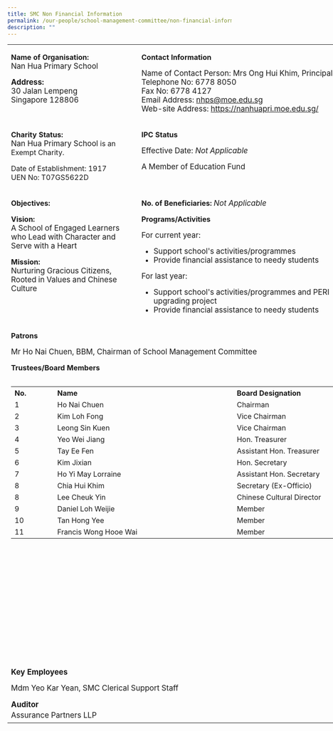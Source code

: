 ```yaml
---
title: SMC Non Financial Information
permalink: /our-people/school-management-committee/non-financial-information/
description: ""
---
```

<table class="iveo_table ives_tab_dark" width="667" style="width: 747.766px;">
 
<tbody class="">
<tr class="" valign="top">
  
<td width="288" class="" style="width: 290px;">
  <p class="" style="text-align: left;"><b class=""><span lang="EN-GB" class="">Name of Organisation:<br></span></b><span style="font-size: 1.0625rem;">Nan Hua Primary School</span></p>
  <p class="" style="text-align: left;"><b class="" style="font-size: 1.0625rem;"><span lang="EN-GB" class="">Address:<br></span></b><span style="font-size: 1.0625rem;">30 Jalan Lempeng<br></span><span style="font-size: 1.0625rem;">Singapore 128806</span></p>
  
</td>
  
<td width="379" class="" style="width: 457px;">
  <p class="" style="text-align: left;"><b class=""><span lang="EN-GB" class="">Contact Information</span></b></p>
  <p class="" style="text-align: left;"><span style="font-size: 1.0625rem;"><span style="font-weight: normal;">Name of Contact Person:&nbsp;</span>Mrs Ong Hui Khim, Principal<br></span><span style="font-size: 1.0625rem;">Telephone No: 6778 8050<br></span><span style="font-size: 1.0625rem;">Fax No: 6778 4127<br></span><span style="font-size: 1.0625rem;">Email Address: <a href="mailto:nhps@moe.edu.sg" target="">nhps@moe.edu.sg</a><br></span><span style="font-size: 1.0625rem;">Web-site Address: <a href="https://nanhuapri.moe.edu.sg/" target="_blank">https://nanhuapri.moe.edu.sg/</a></span></p>
  
</td>
 
</tr>
<tr class="" valign="top">
  
<td width="288" class="" style="width: 290px;">
  <p class="" style="text-align: left;"><b class=""><span lang="EN-GB" class="">Charity Status:<br></span></b><span style="font-size: 1.0625rem;">Nan Hua Primary School&nbsp;</span><span style="text-align: center;">is an Exempt Charity.</span></p><p class="" style="text-align: left;"><span style="text-align: center;">Date of Establishment: 1917<br>UEN No: T07GS5622D</span></p>
  
</td>
  
<td width="379" class="" style="width: 457px;">
  <p class="" style="text-align: left;"><b class=""><span lang="EN-GB" class="">IPC Status</span></b></p>
  <p class="" style="text-align: left;"><span style="font-size: 1.0625rem;"><span style="font-weight: normal;">Effective Date: <i>Not Applicable</i></span></span></p><p class="" style="text-align: left;"><span style="font-size: 1.0625rem;"><span style="font-weight: 400;">A Member of Education Fund</span></span></p>
</td>
</tr>
<tr class="" valign="top">
  
<td width="288" class="" style="width: 290px;">
  <p class="" style="text-align: left;"><b class=""><span lang="EN-GB" class="">Objectives:</span></b></p><p class="" style="text-align: left;"><b class=""><span lang="EN-GB" class="">Vision:&nbsp;<br></span></b><span style="font-size: 1.0625rem;">A School of Engaged Learners who Lead with Character and Serve with a Heart</span></p><p class="" style="text-align: left;"><b class=""><span lang="EN-GB" class="">Mission:&nbsp;<br></span></b><span style="text-align: center; font-size: 1.0625rem;">Nurturing Gracious Citizens, Rooted in Values and Chinese Culture</span></p>
</td>
<td width="379" class="" style="width: 457px;"><p class="" style="text-align: left;"><b class=""><span lang="EN-GB" class="">No. of Beneficiaries:&nbsp;</span></b><i style="font-size: 1.0625rem; font-weight: 400;">Not Applicable</i></p>
  <p class="" style="text-align: left;"><b class=""><span lang="EN-GB" class="">Programs/Activities</span></b></p><p class="" style="text-align: left;"><b class=""><span lang="EN-GB" class=""><span style="font-size: 1.0625rem; font-weight: normal;">For current year:<br></span></span></b></p>
<ul>
<li style="text-align: left;"><b class=""><span style="font-size: 1.0625rem; font-weight: normal;">Support school's activities/programmes</span></b>
</li>
<li style="text-align: left;"><b class=""><span style="font-size: 1.0625rem; font-weight: normal;">Provide financial assistance to needy students</span></b>
</li>
</ul><p></p><p></p>
<div style="text-align: left;"><span style="font-size: 1.0625rem; font-weight: normal;">For last year:</span>
</div>
<div>
<ul>
<li style="text-align: left;"><span style="font-size: 1.0625rem; font-weight: normal;">Support school's activities/programmes and PERI upgrading project</span>
</li>
<li style="text-align: left;"><span style="font-size: 1.0625rem; font-weight: normal;">Provide financial assistance to needy students</span><br>
</li>
</ul>
</div><p></p>
</td>
</tr>
  
<tr class="" valign="top"> 
  
<td class="" style="" colspan="2">
  <p class="" style="text-align: left;"><b class=""><span lang="EN-GB" class="">Patrons&nbsp;<br>
</span></b></p>
<div style="text-align: left;"><span style="font-weight: normal;"><span class=""><span style="font-size: 1.0625rem; text-align: center;">Mr Ho Nai Chuen, BBM, Chairman of School Management Committee</span>
</span>
</span>
</div><p></p><p class="" style="text-align: left;"><b class=""><span lang="EN-GB" class="">Trustees/Board Members</span></b><span class="" style="font-size: 1.0625rem;"><span lang="EN-GB" class="" style="">&nbsp;<br></span></span><span style="font-size: 1.0625rem; font-weight: 400;">
</span></p>
<table class="ive_eobj_center iveo_table ives_tab_simple" align="left" style="width: 735px; height: 616px;">
<tbody>
<tr>
<th style="text-align: left; width: 85px;">No.
</th>
<th style="text-align: left; width: 418px;">Name
</th>
<th style="text-align: left; width: 231px;">Board Designation
</th>
</tr>
<tr>
<td style="text-align: left; width: 60px;">1
</td>
<td style="text-align: left; width: 60px;">Ho Nai Chuen
</td>
<td style="text-align: left; width: 60px;">Chairman
</td>
</tr>
<tr>
<td style="text-align: left; width: 60px;">2
</td>
<td style="text-align: left; width: 60px;">Kim Loh Fong
</td>
<td style="text-align: left; width: 60px;">Vice Chairman
</td>
</tr>
<tr>
<td>3
</td>
<td>Leong Sin Kuen
</td>
<td>Vice Chairman&nbsp;
</td>
</tr>
<tr>
<td>4
</td>
<td>Yeo Wei Jiang
</td>
<td>Hon. Treasurer&nbsp;
</td>
</tr>
<tr>
<td>5
</td>
<td>Tay Ee Fen
</td>
<td>Assistant Hon. Treasurer&nbsp;
</td>
</tr>
<tr>
<td>6
</td>
<td>Kim Jixian
</td>
<td>Hon. Secretary&nbsp;
</td>
</tr>
<tr>
<td>7
</td>
<td>Ho Yi May Lorraine
</td>
<td>Assistant Hon. Secretary&nbsp;
</td>
</tr>  
<tr>
<td>8
</td>
<td>Chia Hui Khim
</td>
<td>Secretary (Ex-Officio)&nbsp;
</td>
</tr>
<tr>
<td>8
</td>
<td>Lee Cheuk Yin
</td>
<td>Chinese Cultural Director&nbsp;
</td>
</tr>
<tr>
<td>9
</td>
<td>Daniel Loh Weijie
</td>
<td>Member&nbsp;
</td>
</tr>
<tr>
<td>10
</td>
<td>Tan Hong Yee
</td>
<td>Member&nbsp;
</td>
</tr>
<tr>
<td>11
</td>
<td>Francis Wong Hooe Wai
</td>
<td>Member&nbsp;
</td>
</tr>
</tbody>
</table><br><br><br><br><br><br><br><br><br><br><br><br><br><br><br><br>
<div style="text-align: left;"><b class="" style="font-size: 1.0625rem;"><span lang="EN-GB" class="">Key Employees</span></b><br>
</div><p class="" style="text-align: left;"><span style="font-size: 1.0625rem;"><span style="font-weight: normal;">Mdm Yeo Kar Yean, SMC Clerical Support Staff</span></span></p>
<div style="line-height: 23.8px; text-align: left;"><b class="" style="font-size: 1.0625rem;"><span lang="EN-GB" class="">Auditor</span></b><br>
</div>
<div style="line-height: 23.8px; text-align: left;"><b class="" style="font-size: 1.0625rem;"><span lang="EN-GB" class=""><span style="font-weight: 400;">Assurance Partners LLP</span></span></b>
</div>
</td>
</tr>
</tbody>
</table>